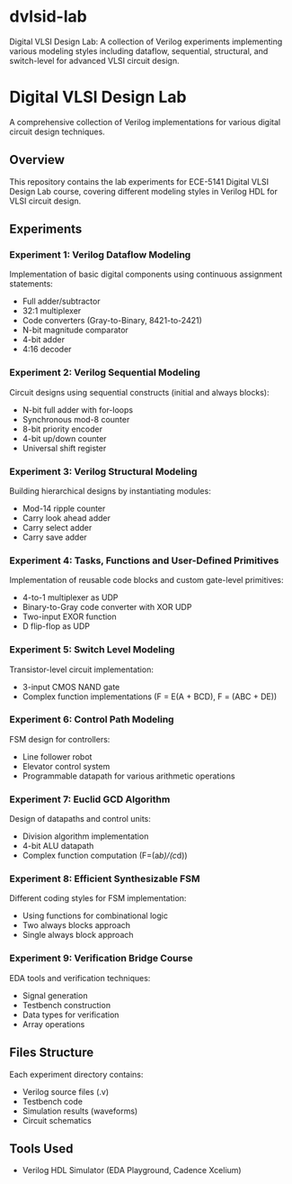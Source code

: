 # dvlsid-lab
Digital VLSI Design Lab: A collection of Verilog experiments implementing various modeling styles including dataflow, sequential, structural, and switch-level for advanced VLSI circuit design.

# Digital VLSI Design Lab

A comprehensive collection of Verilog implementations for various digital circuit design techniques.

## Overview

This repository contains the lab experiments for ECE-5141 Digital VLSI Design Lab course, covering different modeling styles in Verilog HDL for VLSI circuit design.

## Experiments

### Experiment 1: Verilog Dataflow Modeling
Implementation of basic digital components using continuous assignment statements:
- Full adder/subtractor
- 32:1 multiplexer
- Code converters (Gray-to-Binary, 8421-to-2421)
- N-bit magnitude comparator
- 4-bit adder
- 4:16 decoder

### Experiment 2: Verilog Sequential Modeling
Circuit designs using sequential constructs (initial and always blocks):
- N-bit full adder with for-loops
- Synchronous mod-8 counter
- 8-bit priority encoder
- 4-bit up/down counter
- Universal shift register

### Experiment 3: Verilog Structural Modeling
Building hierarchical designs by instantiating modules:
- Mod-14 ripple counter
- Carry look ahead adder
- Carry select adder
- Carry save adder

### Experiment 4: Tasks, Functions and User-Defined Primitives
Implementation of reusable code blocks and custom gate-level primitives:
- 4-to-1 multiplexer as UDP
- Binary-to-Gray code converter with XOR UDP
- Two-input EXOR function
- D flip-flop as UDP

### Experiment 5: Switch Level Modeling
Transistor-level circuit implementation:
- 3-input CMOS NAND gate
- Complex function implementations (F = E(A + BCD), F = (ABC + DE))

### Experiment 6: Control Path Modeling
FSM design for controllers:
- Line follower robot
- Elevator control system
- Programmable datapath for various arithmetic operations

### Experiment 7: Euclid GCD Algorithm
Design of datapaths and control units:
- Division algorithm implementation
- 4-bit ALU datapath
- Complex function computation (F=(a*b)/(c*d))

### Experiment 8: Efficient Synthesizable FSM
Different coding styles for FSM implementation:
- Using functions for combinational logic
- Two always blocks approach
- Single always block approach

### Experiment 9: Verification Bridge Course
EDA tools and verification techniques:
- Signal generation
- Testbench construction
- Data types for verification
- Array operations

## Files Structure
Each experiment directory contains:
- Verilog source files (.v)
- Testbench code
- Simulation results (waveforms)
- Circuit schematics

## Tools Used
- Verilog HDL Simulator (EDA Playground, Cadence Xcelium)
